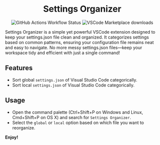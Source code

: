<h1 align="center">Settings Organizer</h1>

<p align="center">
<img alt="GitHub Actions Workflow Status" src="https://img.shields.io/github/actions/workflow/status/HYP3R00T/settings-organizer/ci.yml?style=for-the-badge&labelColor=%23363a4f&color=%23b7bdf8">
<img alt="VSCode Marketplace downloads" src="https://img.shields.io/visual-studio-marketplace/i/hyperoot.settings-organizer?style=for-the-badge&labelColor=%23363a4f&color=%23b7bdf8">
</p>

Settings Organizer is a simple yet powerful VSCode extension designed to keep your settings.json file clean and organized. It categorizes settings based on common patterns, ensuring your configuration file remains neat and easy to navigate. No more messy settings.json files—keep your workspace tidy and efficient with just a single command!

## Features

- Sort global `settings.json` of Visual Studio Code categorically.
- Sort local `settings.json` of Visual Studio Code categorically.

## Usage

- Open the command palette (Ctrl+Shift+P on Windows and Linux, Cmd+Shift+P on OS X) and search for `Settings Organizer`.
- Select the `global` or `local` option based on which file you want to reorganize.

**Enjoy!**
